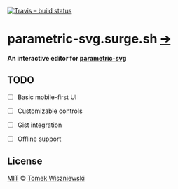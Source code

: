 [![Travis – build status
](https://img.shields.io/travis/parametric-svg/parametric-svg.surge.sh/master.svg?style=flat-square
)](https://travis-ci.org/parametric-svg/parametric-svg.surge.sh
)


# parametric-svg.surge.sh [➔](https://parametric-svg.surge.sh)

**An interactive editor for [parametric-svg](https://git.io/parametric-svg)**


## TODO

* [ ] Basic mobile-first UI
* [ ] Customizable controls
* [ ] Gist integration
* [ ] Offline support


## License

[MIT](./License.md) © [Tomek Wiszniewski](https://github.com/tomekwi)
